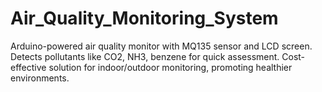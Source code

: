 # Air_Quality_Monitoring_System
Arduino-powered air quality monitor with MQ135 sensor and LCD screen. Detects pollutants like CO2, NH3, benzene for quick assessment. Cost-effective solution for indoor/outdoor monitoring, promoting healthier environments.
